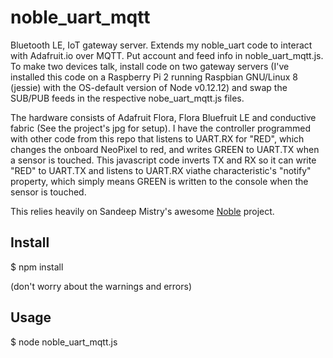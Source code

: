 # noble_uart_mqtt
Bluetooth LE, IoT gateway server. 
Extends my noble_uart code to interact with Adafruit.io over MQTT. 
Put account and feed info in noble_uart_mqtt.js. To make two devices talk, install code on two gateway servers (I've installed this code on a Raspberry Pi 2 running Raspbian GNU/Linux 8 (jessie) with the OS-default version of Node v0.12.12) and swap the SUB/PUB feeds in the respective nobe_uart_mqtt.js files.

The hardware consists of Adafruit Flora, Flora Bluefruit LE and conductive fabric (See the project's jpg for setup). I have the controller programmed with other code from this repo that listens to UART.RX for "RED", which changes the onboard NeoPixel to red, and writes GREEN to UART.TX when a sensor is touched. This javascript code inverts TX and RX so it can write "RED" to UART.TX and listens to UART.RX viathe characteristic's "notify" property, which simply means GREEN is written to the console when the sensor is touched.

This relies heavily on Sandeep Mistry's awesome [Noble](https://github.com/sandeepmistry/noble) project.

## Install
$ npm install

(don't worry about the warnings and errors)
## Usage
$ node noble_uart_mqtt.js
